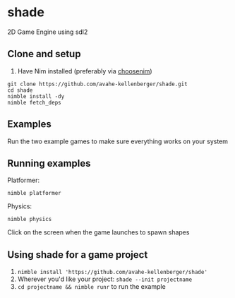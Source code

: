 # shade

2D Game Engine using sdl2

## Clone and setup

1. Have Nim installed (preferably via [choosenim](https://github.com/dom96/choosenim#choosenim))

```shell
git clone https://github.com/avahe-kellenberger/shade.git
cd shade
nimble install -dy
nimble fetch_deps
```

## Examples

Run the two example games to make sure everything works on your system

## Running examples

Platformer:

`nimble platformer`

Physics:

`nimble physics`

Click on the screen when the game launches to spawn shapes

## Using shade for a game project

1. `nimble install 'https://github.com/avahe-kellenberger/shade'`
2. Wherever you'd like your project: `shade --init projectname`
3. `cd projectname && nimble runr` to run the example

